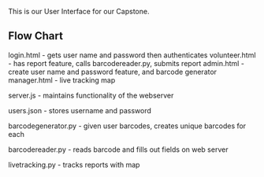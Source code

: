 This is our User Interface for our Capstone.

## Flow Chart

login.html - gets user name and password then authenticates
volunteer.html - has report feature, calls barcodereader.py, submits report
admin.html - create user name and password feature, and barcode generator 
manager.html - live tracking map

server.js - maintains functionality of the webserver

users.json - stores username and password

barcodegenerator.py - given user barcodes, creates unique barcodes for each

barcodereader.py - reads barcode and fills out fields on web server

livetracking.py - tracks reports with map


